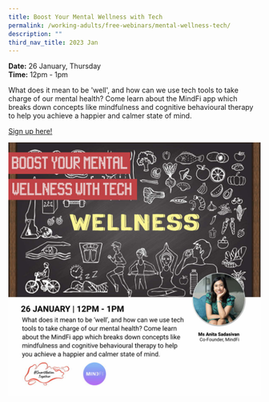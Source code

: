 ```yaml
---
title: Boost Your Mental Wellness with Tech
permalink: /working-adults/free-webinars/mental-wellness-tech/
description: ""
third_nav_title: 2023 Jan
---
```


**Date:** 26 January, Thursday
<br> **Time:** 12pm - 1pm

What does it mean to be 'well', and how can we use tech tools to take charge of our mental health? Come learn about the MindFi app which breaks down concepts like mindfulness and cognitive behavioural therapy to help you achieve a happier and calmer state of mind. 

[Sign up here!](https://go.gov.sg/wa-wellnesstech-jan23)

![free webinar on boosting mental wellness with tech](/images/Jan%202023/WA26%20Jan.jpeg)